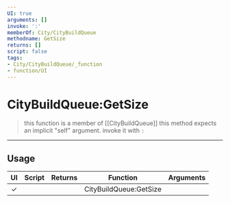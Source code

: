 ```yaml
---
UI: true
arguments: []
invoke: ':'
memberOf: City/CityBuildQueue
methodname: GetSize
returns: []
script: false
tags:
- City/CityBuildQueue/_function
- function/UI
---
```

# CityBuildQueue:GetSize
> this function is a member of [[CityBuildQueue]]
> this method expects an implicit "self" argument. invoke it with `:`
-----
## Usage
|  UI | Script | Returns | Function | Arguments |
|:---:|:------:|-------:|:--------:|:---------|
|✓| ||CityBuildQueue:GetSize||
